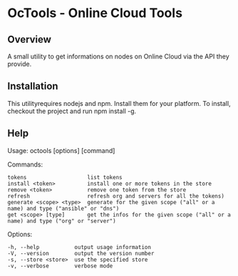 # OcTools - Online Cloud Tools

## Overview

A small utility to get informations on nodes on Online Cloud via the API they provide.

## Installation

This utilityrequires nodejs and npm. Install them for your platform.
To install, checkout the project and run npm install -g.

## Help

  Usage: octools [options] [command]

  Commands:

    tokens                   list tokens
    install <token>          install one or more tokens in the store
    remove <token>           remove one token from the store
    refresh                  refresh org and servers for all the tokens)
    generate <scope> <type>  generate for the given scope ("all" or a name) and type ("ansible" or "dns")
    get <scope> [type]       get the infos for the given scope ("all" or a name) and type ("org" or "server")

  Options:

    -h, --help           output usage information
    -V, --version        output the version number
    -s, --store <store>  use the specified store
    -v, --verbose        verbose mode

